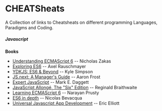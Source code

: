 # CHEATSheats

A Collection of links to Cheatsheats on different programming Languages, Paradigms and Coding.

##### Javascript

**Books**
* [Understanding ECMAScript 6](https://github.com/nzakas/understandinges6) -- Nicholas Zakas
* [Exploring ES6](http://exploringjs.com) -- Axel Rauschmayer
* [YDKJS: ES6 & Beyond](https://github.com/getify/You-Dont-Know-JS/blob/master/es6%20&%20beyond/README.md#you-dont-know-js-es6--beyond) -- Kyle Simpson
* [JS.next: A Manager's Guide](http://shop.oreilly.com/product/0636920030577.do) -- Aaron Frost
* [Expert JavaScript](http://www.apress.com/9781430260974) -- Mark E. Daggett
* [JavaScript Allongé, The "Six" Edition](https://leanpub.com/javascriptallongesix) -- Reginald Braithwaite
* [Learning ECMAScript 6](http://shop.oreilly.com/product/9781785884443.do) -- Narayan Prusty
* [ES6 in depth](https://ponyfoo.com/articles/tagged/es6-in-depth) -- Nicolas Bevacqua
* [Universal Javascript App Development](https://leanpub.com/learn-javascript-react-nodejs-es6/) -- Eric Elliott


